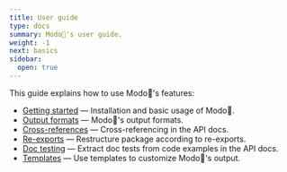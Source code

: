 ```yaml
---
title: User guide
type: docs
summary: Modo🧯's user guide.
weight: -1
next: basics
sidebar:
  open: true
---
```


This guide explains how to use Modo🧯's features:

- [Getting started](basics) &mdash; Installation and basic usage of Modo🧯.
- [Output formats](formats) &mdash; Modo🧯's output formats.
- [Cross-references](cross-refs) &mdash; Cross-referencing in the API docs.
- [Re-exports](re-exports) &mdash; Restructure package according to re-exports.
- [Doc testing](doctests) &mdash; Extract doc tests from code examples in the API docs.
- [Templates](templates) &mdash; Use templates to customize Modo🧯's output.
